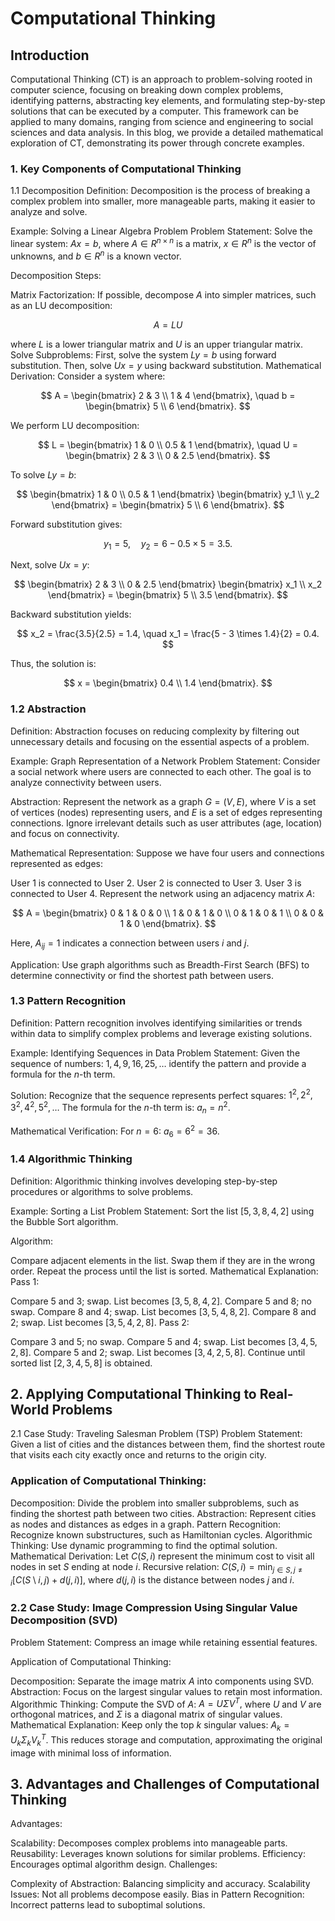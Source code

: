 # Computational Thinking
## Introduction
Computational Thinking (CT) is an approach to problem-solving rooted in computer science, focusing on breaking down complex problems, identifying patterns, abstracting key elements, and formulating step-by-step solutions that can be executed by a computer. This framework can be applied to many domains, ranging from science and engineering to social sciences and data analysis. In this blog, we provide a detailed mathematical exploration of CT, demonstrating its power through concrete examples.

### 1. Key Components of Computational Thinking
1.1 Decomposition
Definition: Decomposition is the process of breaking a complex problem into smaller, more manageable parts, making it easier to analyze and solve.

Example: Solving a Linear Algebra Problem
Problem Statement: Solve the linear system:
$Ax = b$,
where $A \in R^{n \times n}$ is a matrix, $x \in R^n$ is the vector of unknowns, and $b \in R^n$ is a known vector.

Decomposition Steps:

Matrix Factorization: If possible, decompose $A$ into simpler matrices, such as an LU decomposition:

$$
A = LU
$$

where $L$ is a lower triangular matrix and $U$ is an upper triangular matrix.
Solve Subproblems:
First, solve the system $Ly = b$ using forward substitution.
Then, solve $Ux = y$ using backward substitution.
Mathematical Derivation: Consider a system where:

$$
A = \begin{bmatrix} 2 & 3 \\
1 & 4 \end{bmatrix}, \quad b = \begin{bmatrix} 5 \\
6 \end{bmatrix}.
$$

We perform LU decomposition:

$$
L = \begin{bmatrix} 1 & 0 \\
0.5 & 1 \end{bmatrix}, \quad U = \begin{bmatrix} 2 & 3 \\
0 & 2.5 \end{bmatrix}.
$$

To solve $Ly = b$:

$$
\begin{bmatrix} 1 & 0 \\
0.5 & 1 \end{bmatrix} \begin{bmatrix} y_1 \\
y_2 \end{bmatrix} = \begin{bmatrix} 5 \\
6 \end{bmatrix}.
$$

Forward substitution gives:

$$
y_1 = 5, \quad y_2 = 6 - 0.5 \times 5 = 3.5.
$$

Next, solve $Ux = y$:

$$
\begin{bmatrix} 2 & 3 \\
0 & 2.5 \end{bmatrix} \begin{bmatrix} x_1 \\
x_2 \end{bmatrix} = \begin{bmatrix} 5 \\
3.5 \end{bmatrix}.
$$

Backward substitution yields:

$$
x_2 = \frac{3.5}{2.5} = 1.4, \quad x_1 = \frac{5 - 3 \times 1.4}{2} = 0.4.
$$

Thus, the solution is:

$$
x = \begin{bmatrix} 0.4 \\
1.4 \end{bmatrix}.
$$

### 1.2 Abstraction
Definition: Abstraction focuses on reducing complexity by filtering out unnecessary details and focusing on the essential aspects of a problem.

Example: Graph Representation of a Network
Problem Statement: Consider a social network where users are connected to each other. The goal is to analyze connectivity between users.

Abstraction:
Represent the network as a graph $G = (V, E)$, where $V$ is a set of vertices (nodes) representing users, and $E$ is a set of edges representing connections.
Ignore irrelevant details such as user attributes (age, location) and focus on connectivity.

Mathematical Representation:
Suppose we have four users and connections represented as edges:

User 1 is connected to User 2.
User 2 is connected to User 3.
User 3 is connected to User 4.
Represent the network using an adjacency matrix $A$:

$$
A = \begin{bmatrix} 0 & 1 & 0 & 0 \\
1 & 0 & 1 & 0 \\
0 & 1 & 0 & 1 \\
0 & 0 & 1 & 0 \end{bmatrix}.
$$

Here, $A_{ij} = 1$ indicates a connection between users $i$ and $j$.

Application:
Use graph algorithms such as Breadth-First Search (BFS) to determine connectivity or find the shortest path between users.

### 1.3 Pattern Recognition
Definition: Pattern recognition involves identifying similarities or trends within data to simplify complex problems and leverage existing solutions.

Example: Identifying Sequences in Data
Problem Statement: Given the sequence of numbers:
$1, 4, 9, 16, 25, \ldots$
identify the pattern and provide a formula for the $n$-th term.

Solution:
Recognize that the sequence represents perfect squares:
$1^2, 2^2, 3^2, 4^2, 5^2, \ldots$
The formula for the $n$-th term is:
$a_n = n^2.$

Mathematical Verification:
For $n = 6$:
$a_6 = 6^2 = 36.$

### 1.4 Algorithmic Thinking
Definition: Algorithmic thinking involves developing step-by-step procedures or algorithms to solve problems.

Example: Sorting a List
Problem Statement: Sort the list $[5, 3, 8, 4, 2]$ using the Bubble Sort algorithm.

Algorithm:

Compare adjacent elements in the list.
Swap them if they are in the wrong order.
Repeat the process until the list is sorted.
Mathematical Explanation:
Pass 1:

Compare 5 and 3; swap. List becomes $[3, 5, 8, 4, 2]$.
Compare 5 and 8; no swap.
Compare 8 and 4; swap. List becomes $[3, 5, 4, 8, 2]$.
Compare 8 and 2; swap. List becomes $[3, 5, 4, 2, 8]$.
Pass 2:

Compare 3 and 5; no swap.
Compare 5 and 4; swap. List becomes $[3, 4, 5, 2, 8]$.
Compare 5 and 2; swap. List becomes $[3, 4, 2, 5, 8]$.
Continue until sorted list $[2, 3, 4, 5, 8]$ is obtained.

## 2. Applying Computational Thinking to Real-World Problems
2.1 Case Study: Traveling Salesman Problem (TSP)
Problem Statement: Given a list of cities and the distances between them, find the shortest route that visits each city exactly once and returns to the origin city.

### Application of Computational Thinking:

Decomposition: Divide the problem into smaller subproblems, such as finding the shortest path between two cities.
Abstraction: Represent cities as nodes and distances as edges in a graph.
Pattern Recognition: Recognize known substructures, such as Hamiltonian cycles.
Algorithmic Thinking: Use dynamic programming to find the optimal solution.
Mathematical Derivation:
Let $C(S, i)$ represent the minimum cost to visit all nodes in set $S$ ending at node $i$.
Recursive relation:
$C(S, i) = \min_{j \in S, j \neq i} [C(S \setminus {i}, j) + d(j, i)],$
where $d(j, i)$ is the distance between nodes $j$ and $i$.

### 2.2 Case Study: Image Compression Using Singular Value Decomposition (SVD)
Problem Statement: Compress an image while retaining essential features.

Application of Computational Thinking:

Decomposition: Separate the image matrix $A$ into components using SVD.
Abstraction: Focus on the largest singular values to retain most information.
Algorithmic Thinking: Compute the SVD of $A$:
$A = U \Sigma V^T,$
where $U$ and $V$ are orthogonal matrices, and $\Sigma$ is a diagonal matrix of singular values.
Mathematical Explanation:
Keep only the top $k$ singular values:
$A_k = U_k \Sigma_k V_k^T.$
This reduces storage and computation, approximating the original image with minimal loss of information.

## 3. Advantages and Challenges of Computational Thinking
Advantages:

Scalability: Decomposes complex problems into manageable parts.
Reusability: Leverages known solutions for similar problems.
Efficiency: Encourages optimal algorithm design.
Challenges:

Complexity of Abstraction: Balancing simplicity and accuracy.
Scalability Issues: Not all problems decompose easily.
Bias in Pattern Recognition: Incorrect patterns lead to suboptimal solutions.
